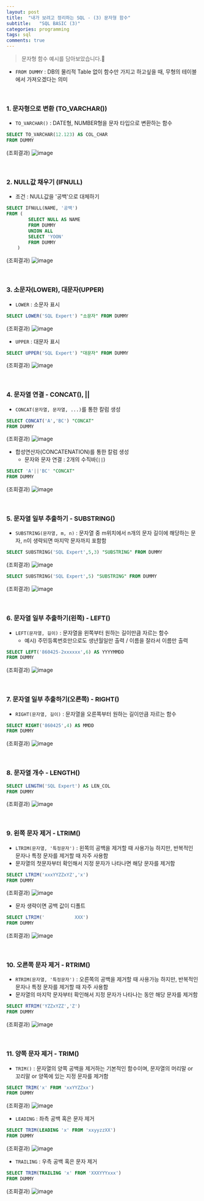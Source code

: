 ```yaml
---
layout: post
title:  "내가 보려고 정리하는 SQL - (3) 문자형 함수"
subtitle:   "SQL BASIC (3)"
categories: programming
tags: sql
comments: true
---
```


> 문자형 함수 예시를 담아보았습니다.🧐

* `FROM DUMMY` : DB의 물리적 Table 없이 함수만 가지고 하고싶을 때, 무형의 테이블에서 가져오겠다는 의미

<br>

### 1. 문자형으로 변환 (TO_VARCHAR())
* `TO_VARCHAR()` : DATE형, NUMBER형을 문자 타입으로 변환하는 함수
```sql
SELECT TO_VARCHAR(12.123) AS COL_CHAR
FROM DUMMY
```
(조회결과)
![image](https://user-images.githubusercontent.com/54492747/158169422-a0ca50ca-0107-43f5-9356-6e66b71ab0a9.png)

<br>

### 2. NULL값 채우기 (IFNULL)
*  조건 : NULL값을 '공백'으로 대체하기
```sql
SELECT IFNULL(NAME, '공백')
FROM (
		SELECT NULL AS NAME
		FROM DUMMY
		UNION ALL
		SELECT 'YOON'
		FROM DUMMY
	)
```
(조회결과)
![image](https://user-images.githubusercontent.com/54492747/158169867-fb4910fa-b8e9-4aaf-a583-cfc77f6a74cb.png)

<br>

### 3. 소문자(LOWER), 대문자(UPPER)
* `LOWER` : 소문자 표시
```sql
SELECT LOWER('SQL Expert') "소문자" FROM DUMMY
```
(조회결과)
![image](https://user-images.githubusercontent.com/54492747/158170330-abe82f88-53e2-4e8e-a4d0-58b2dd478f4a.png)

* `UPPER` : 대문자 표시
```sql
SELECT UPPER('SQL Expert') "대문자" FROM DUMMY
```
(조회결과)
![image](https://user-images.githubusercontent.com/54492747/158170404-aa047a2a-55bb-4d4b-9db2-d6b046b3b36f.png)

<br>

### 4. 문자열 연결 - CONCAT(), ||
*   `CONCAT(문자열, 문자열, ...)`를 통한 칼럼 생성
```sql
SELECT CONCAT('A','BC') "CONCAT"
FROM DUMMY
```
(조회결과)
![image](https://user-images.githubusercontent.com/54492747/158171137-b9d13669-fe36-4524-a79a-3f8179f35423.png)

* 합성연산자(CONCATENATION)를 통한 칼럼 생성
    * 문자와 문자 연결 : 2개의 수직바(`||`) 
```sql
SELECT 'A'||'BC' "CONCAT"
FROM DUMMY
```
(조회결과)
![image](https://user-images.githubusercontent.com/54492747/158171137-b9d13669-fe36-4524-a79a-3f8179f35423.png)

<br>

### 5. 문자열 일부 추출하기 - SUBSTRING()
* `SUBSTRING(문자열, m, n)` : 문자열 중 m위치에서 n개의 문자 길이에 해당하는 문자, n이 생략되면 마지막 문자까지 포함함
```sql
SELECT SUBSTRING('SQL Expert',5,3) "SUBSTRING" FROM DUMMY
```
(조회결과)
![image](https://user-images.githubusercontent.com/54492747/158171937-31c88240-95d6-4b49-8720-5c2069020fd2.png)

```sql
SELECT SUBSTRING('SQL Expert',5) "SUBSTRING" FROM DUMMY
```
(조회결과)
![image](https://user-images.githubusercontent.com/54492747/158172024-1980bf80-411f-45f9-992f-c6800ae9f374.png)

<br>

### 6. 문자열 일부 추출하기(왼쪽) - LEFT()
* `LEFT(문자열, 길이)` : 문자열을 왼쪽부터 원하는 길이만큼 자르는 함수
    * 예시) 주민등록번호만으로도 생년월일만 출력 / 이름을 잘라서 이름만 출력
```sql
SELECT LEFT('860425-2xxxxxx',6) AS YYYYMMDD
FROM DUMMY
```
(조회결과)
![image](https://user-images.githubusercontent.com/54492747/158176391-ffc8ebd5-14d4-4b2c-8522-b55b9355e030.png)

<br>

### 7. 문자열 일부 추출하기(오른쪽) - RIGHT()
* `RIGHT(문자열, 길이)` : 문자열을 오른쪽부터 원하는 길이만큼 자르는 함수
```sql
SELECT RIGHT('860425',4) AS MMDD
FROM DUMMY
```
(조회결과)
![image](https://user-images.githubusercontent.com/54492747/158176658-7da50a39-2811-4b88-a987-c68953e4aac2.png)

<br>

### 8. 문자열 개수 - LENGTH()
```sql
SELECT LENGTH('SQL Expert') AS LEN_COL
FROM DUMMY
```
(조회결과)
![image](https://user-images.githubusercontent.com/54492747/158172721-606d36b3-dde8-46b2-a145-08b2b1aa7003.png)

<br>

### 9. 왼쪽 문자 제거 - LTRIM()
* `LTRIM(문자열, '특정문자')` : 왼쪽의 공백을 제거할 때 사용가능 하지만, 반복적인 문자나 특정 문자를 제거할 때 자주 사용함
* 문자열의 첫문자부터 확인해서 지정 문자가 나타나면 해당 문자를 제거함
```sql
SELECT LTRIM('xxxYYZZxYZ','x')
FROM DUMMY
```
(조회결과)
![image](https://user-images.githubusercontent.com/54492747/158173034-9bf52bf3-3e59-46e9-aa5f-d9492223033e.png)

* 문자 생략이면 공백 값이 디폴트
```sql
SELECT LTRIM('           XXX')
FROM DUMMY
```
(조회결과)
![image](https://user-images.githubusercontent.com/54492747/158173209-8616dc8c-a8c7-47bd-9994-6db4b89a5435.png)

<br>

### 10. 오른쪽 문자 제거 - RTRIM()
* `RTRIM(문자열, '특정문자')` : 오른쪽의 공백을 제거할 때 사용가능 하지만, 반복적인 문자나 특정 문자를 제거할 때 자주 사용함
* 문자열의 마지막 문자부터 확인해서 지정 문자가 나타나는 동안 해당 문자를 제거함
```sql
SELECT RTRIM('YZZxYZZ','Z')
FROM DUMMY
```
(조회결과)
![image](https://user-images.githubusercontent.com/54492747/158173837-83cac90f-994b-4f3e-afea-46a8d383eb87.png)

<br>

### 11. 양쪽 문자 제거 - TRIM()
* `TRIM()` : 문자열의 양쪽 공백을 제거하는 기본적인 함수이며, 문자열의 머리말 or 꼬리말 or 양쪽에 있는 지정 문자를 제거함
```sql
SELECT TRIM('x' FROM 'xxYYZZxx')
FROM DUMMY
```
(조회결과)
![image](https://user-images.githubusercontent.com/54492747/158174455-ec969570-1565-408d-99f1-0a64668b4e2c.png)

* `LEADING` : 좌측 공백 혹은 문자 제거
```sql
SELECT TRIM(LEADING 'x' FROM 'xxyyzzXX')
FROM DUMMY
```
(조회결과)
![image](https://user-images.githubusercontent.com/54492747/158174636-14686dd6-036c-4d57-8cd2-2ccb880162a2.png)

* `TRAILING` : 우측 공백 혹은 문자 제거
```sql
SELECT TRIM(TRAILING 'x' FROM 'XXXYYYxxx')
FROM DUMMY
```
(조회결과)
![image](https://user-images.githubusercontent.com/54492747/158174856-5a64dc59-417b-453d-b929-59d88518d7eb.png)
